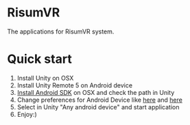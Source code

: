 # RisumVR

The applications for RisumVR system.

# Quick start

1. Install Unity on OSX
2. Install Unity Remote 5 on Android device
3. [Install Android SDK](https://docs.unity3d.com/ru/530/Manual/android-sdksetup.html) on OSX and check the path in Unity
4. Change preferences for Android Device like [here](http://answers.unity3d.com/questions/198853/unity-remote-for-android-not-working-solution.html) and [here](http://zacktutorials.blogspot.ru/2012/08/nexus7-android-development.html)
5. Select in Unity "Any android device" and start application
6. Enjoy:)
